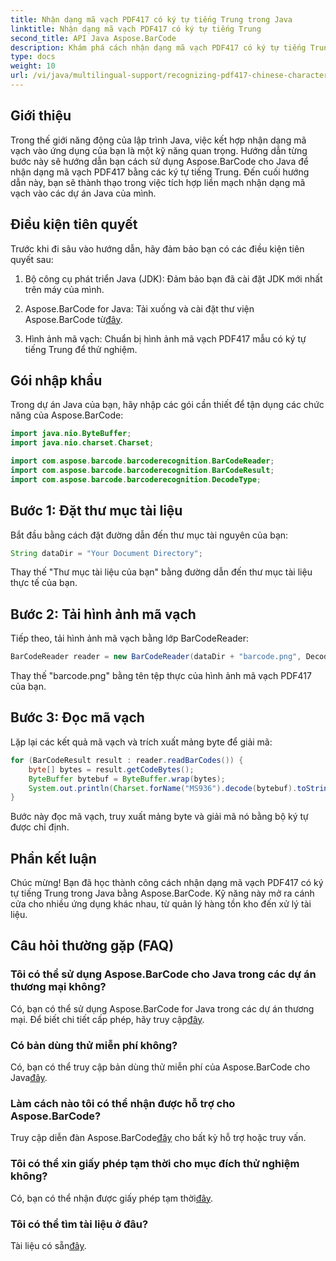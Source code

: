 ```yaml
---
title: Nhận dạng mã vạch PDF417 có ký tự tiếng Trung trong Java
linktitle: Nhận dạng mã vạch PDF417 có ký tự tiếng Trung
second_title: API Java Aspose.BarCode
description: Khám phá cách nhận dạng mã vạch PDF417 có ký tự tiếng Trung trong Java bằng Aspose.BarCode. Hãy làm theo hướng dẫn toàn diện của chúng tôi để tích hợp liền mạch.
type: docs
weight: 10
url: /vi/java/multilingual-support/recognizing-pdf417-chinese-characters/
---
```


## Giới thiệu

Trong thế giới năng động của lập trình Java, việc kết hợp nhận dạng mã vạch vào ứng dụng của bạn là một kỹ năng quan trọng. Hướng dẫn từng bước này sẽ hướng dẫn bạn cách sử dụng Aspose.BarCode cho Java để nhận dạng mã vạch PDF417 bằng các ký tự tiếng Trung. Đến cuối hướng dẫn này, bạn sẽ thành thạo trong việc tích hợp liền mạch nhận dạng mã vạch vào các dự án Java của mình.

## Điều kiện tiên quyết

Trước khi đi sâu vào hướng dẫn, hãy đảm bảo bạn có các điều kiện tiên quyết sau:

1. Bộ công cụ phát triển Java (JDK): Đảm bảo bạn đã cài đặt JDK mới nhất trên máy của mình.

2.  Aspose.BarCode for Java: Tải xuống và cài đặt thư viện Aspose.BarCode từ[đây](https://releases.aspose.com/barcode/java/).

3. Hình ảnh mã vạch: Chuẩn bị hình ảnh mã vạch PDF417 mẫu có ký tự tiếng Trung để thử nghiệm.

## Gói nhập khẩu

Trong dự án Java của bạn, hãy nhập các gói cần thiết để tận dụng các chức năng của Aspose.BarCode:

```java
import java.nio.ByteBuffer;
import java.nio.charset.Charset;

import com.aspose.barcode.barcoderecognition.BarCodeReader;
import com.aspose.barcode.barcoderecognition.BarCodeResult;
import com.aspose.barcode.barcoderecognition.DecodeType;
```

## Bước 1: Đặt thư mục tài liệu

Bắt đầu bằng cách đặt đường dẫn đến thư mục tài nguyên của bạn:

```java
String dataDir = "Your Document Directory";
```

Thay thế "Thư mục tài liệu của bạn" bằng đường dẫn đến thư mục tài liệu thực tế của bạn.

## Bước 2: Tải hình ảnh mã vạch

Tiếp theo, tải hình ảnh mã vạch bằng lớp BarCodeReader:

```java
BarCodeReader reader = new BarCodeReader(dataDir + "barcode.png", DecodeType.PDF_417);
```

Thay thế "barcode.png" bằng tên tệp thực của hình ảnh mã vạch PDF417 của bạn.

## Bước 3: Đọc mã vạch

Lặp lại các kết quả mã vạch và trích xuất mảng byte để giải mã:

```java
for (BarCodeResult result : reader.readBarCodes()) {
    byte[] bytes = result.getCodeBytes();
    ByteBuffer bytebuf = ByteBuffer.wrap(bytes);
    System.out.println(Charset.forName("MS936").decode(bytebuf).toString());
}
```

Bước này đọc mã vạch, truy xuất mảng byte và giải mã nó bằng bộ ký tự được chỉ định.

## Phần kết luận

Chúc mừng! Bạn đã học thành công cách nhận dạng mã vạch PDF417 có ký tự tiếng Trung trong Java bằng Aspose.BarCode. Kỹ năng này mở ra cánh cửa cho nhiều ứng dụng khác nhau, từ quản lý hàng tồn kho đến xử lý tài liệu.

## Câu hỏi thường gặp (FAQ)

### Tôi có thể sử dụng Aspose.BarCode cho Java trong các dự án thương mại không?
 Có, bạn có thể sử dụng Aspose.BarCode for Java trong các dự án thương mại. Để biết chi tiết cấp phép, hãy truy cập[đây](https://purchase.aspose.com/buy).

### Có bản dùng thử miễn phí không?
 Có, bạn có thể truy cập bản dùng thử miễn phí của Aspose.BarCode cho Java[đây](https://releases.aspose.com/).

### Làm cách nào tôi có thể nhận được hỗ trợ cho Aspose.BarCode?
 Truy cập diễn đàn Aspose.BarCode[đây](https://forum.aspose.com/c/barcode/13) cho bất kỳ hỗ trợ hoặc truy vấn.

### Tôi có thể xin giấy phép tạm thời cho mục đích thử nghiệm không?
Có, bạn có thể nhận được giấy phép tạm thời[đây](https://purchase.aspose.com/temporary-license/).

### Tôi có thể tìm tài liệu ở đâu?
 Tài liệu có sẵn[đây](https://reference.aspose.com/barcode/java/).
